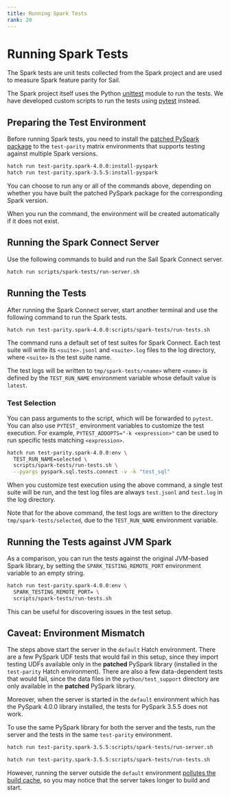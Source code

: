 ```yaml
---
title: Running Spark Tests
rank: 20
---
```


# Running Spark Tests

The Spark tests are unit tests collected from the Spark project
and are used to measure Spark feature parity for Sail.

The Spark project itself uses the Python [unittest](https://docs.python.org/3/library/unittest.html) module to run the tests.
We have developed custom scripts to run the tests using [pytest](https://docs.pytest.org/) instead.

## Preparing the Test Environment

Before running Spark tests, you need to install the [patched PySpark package](./spark-setup) to the `test-parity` matrix environments that supports testing against multiple Spark versions.

```bash
hatch run test-parity.spark-4.0.0:install-pyspark
hatch run test-parity.spark-3.5.5:install-pyspark
```

You can choose to run any or all of the commands above, depending on whether you have built the patched PySpark package for the corresponding Spark version.

When you run the command, the environment will be created automatically if it does not exist.

## Running the Spark Connect Server

Use the following commands to build and run the Sail Spark Connect server.

```bash
hatch run scripts/spark-tests/run-server.sh
```

## Running the Tests

After running the Spark Connect server, start another terminal and use the following command to run the Spark tests.

```bash
hatch run test-parity.spark-4.0.0:scripts/spark-tests/run-tests.sh
```

The command runs a default set of test suites for Spark Connect.
Each test suite will write its `<suite>.jsonl` and `<suite>.log` files to the log directory,
where `<suite>` is the test suite name.

The test logs will be written to `tmp/spark-tests/<name>` where `<name>` is defined by
the `TEST_RUN_NAME` environment variable whose default value is `latest`.

### Test Selection

You can pass arguments to the script, which will be forwarded to `pytest`.
You can also use `PYTEST_` environment variables to customize the test execution.
For example, `PYTEST_ADDOPTS="-k <expression>"` can be used to run specific tests matching `<expression>`.

```bash
hatch run test-parity.spark-4.0.0:env \
  TEST_RUN_NAME=selected \
  scripts/spark-tests/run-tests.sh \
  --pyargs pyspark.sql.tests.connect -v -k "test_sql"
```

When you customize test execution using the above command, a single test suite will be run,
and the test log files are always `test.jsonl` and `test.log` in the log directory.

Note that for the above command, the test logs are written to the directory `tmp/spark-tests/selected`, due to the `TEST_RUN_NAME` environment variable.

## Running the Tests against JVM Spark

As a comparison, you can run the tests against the original JVM-based Spark library,
by setting the `SPARK_TESTING_REMOTE_PORT` environment variable to an empty string.

```bash
hatch run test-parity.spark-4.0.0:env \
  SPARK_TESTING_REMOTE_PORT= \
  scripts/spark-tests/run-tests.sh
```

This can be useful for discovering issues in the test setup.

## Caveat: Environment Mismatch

The steps above start the server in the `default` Hatch environment.
There are a few PySpark UDF tests that would fail in this setup, since they import testing UDFs available only in the **patched** PySpark library (installed in the `test-parity` Hatch environment).
There are also a few data-dependent tests that would fail, since the data files in the `python/test_support` directory are only available in the **patched** PySpark library.

Moreover, when the server is started in the `default` environment which has the PySpark 4.0.0 library installed, the tests for PySpark 3.5.5 does not work.

To use the same PySpark library for both the server and the tests, run the server and the tests in the same `test-parity` environment.

```bash
hatch run test-parity.spark-3.5.5:scripts/spark-tests/run-server.sh
```

```bash
hatch run test-parity.spark-3.5.5:scripts/spark-tests/run-tests.sh
```

However, running the server outside the `default` environment [pollutes the build cache](../recipes/reducing-build-time.md), so you may notice that the server takes longer to build and start.
